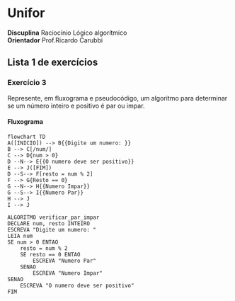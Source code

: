 # Unifor
**Discuplina** Raciocínio Lógico algorítmico<br>
**Orientador** Prof.Ricardo Carubbi

## Lista 1 de exercícios

### Exercício 3
Represente, em fluxograma e pseudocódigo, um algoritmo para determinar se um número inteiro e positivo é par ou impar.

#### Fluxograma

```mermaid
flowchart TD
A([INICIO]) --> B{{Digite um numero: }}
B --> C[/num/]
C --> D{num > 0}
D --N--> E{{O numero deve ser positivo}}
E --> J([FIM])
D --S--> F[resto = num % 2]
F --> G{Resto == 0}
G --N--> H{{Numero Impar}}
G --S--> I{{Numero Par}}
H --> J
I --> J
```

```
ALGORITMO verificar_par_impar
DECLARE num, resto INTEIRO
ESCREVA "Digite um numero: "
LEIA num
SE num > 0 ENTAO
	resto = num % 2
	SE resto == 0 ENTAO
		ESCREVA "Numero Par"
	SENAO
		ESCREVA "Numero Impar"
SENAO
	ESCREVA "O numero deve ser positivo"
FIM
```
